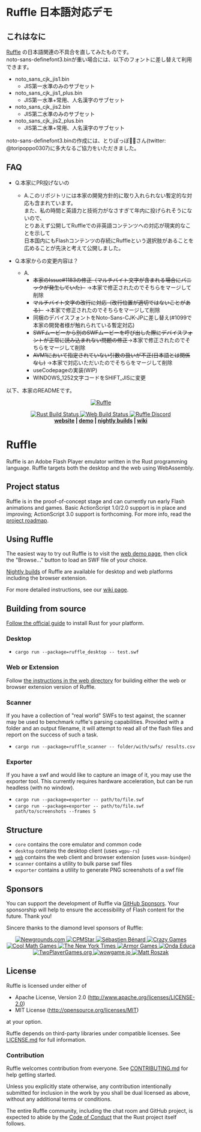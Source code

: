 # Ruffle 日本語対応デモ

## これはなに
[Ruffle](https://github.com/ruffle-rs/ruffle) の日本語関連の不具合を直してみたものです。  
noto-sans-definefont3.binが重い場合には、以下のフォントに差し替えて利用できます。
 - noto_sans_cjk_jis1.bin
   - JIS第一水準のみのサブセット
 - noto_sans_cjk_jis1_plus.bin
   - JIS第一水準+常用、人名漢字のサブセット
 - noto_sans_cjk_jis2.bin
   - JIS第二水準のみのサブセット
 - noto_sans_cjk_jis2_plus.bin
   - JIS第二水準+常用、人名漢字のサブセット

noto-sans-definefont3.binの作成には、とりぽっぽ🚂💨さん(twitter: @toripoppo0307)に多大なるご協力をいただきました。
 
## FAQ
 - Q.本家にPR投げないの
   - A.このリポジトリには本家の開発方針的に取り入れられない暫定的な対応も含まれています。  
       また、私の時間と英語力と技術力がなさすぎて年内に投げられそうにないので、  
       とりあえず公開してRuffleでの非英語コンテンツへの対応が現実的なことを示して  
       日本国内にもFlashコンテンツの存続にRuffleという選択肢があることを広めることが先決と考えて公開しました。  

 - Q.本家からの変更内容は？
   - A.  
     - ~~本家のIssue#1183の修正（マルチバイト文字が含まれる場合にパニックが発生していた）~~ →本家で修正されたのでそちらをマージして削除  
     - ~~マルチバイト文字の改行に対応（改行位置が適切ではないことがある）~~ →本家で修正されたのでそちらをマージして削除    
     - 同梱のデバイスフォントをNoto-Sans-CJK-JPに差し替え(#1099で本家の開発者様が触れられている暫定対応)  
     - ~~SWFムービーから別のSWFムービーを呼び出した際にデバイスフォントが正常に読み込まれない問題の修正~~→本家で修正されたのでそちらをマージして削除  
     - ~~AVM1において指定されていない引数の扱いが不正(日本語とは関係なし)~~ →本家で対応いただいたのでそちらをマージして削除  
     - useCodepageの実装(WIP)
     - WINDOWS_1252文字コードをSHIFT_JISに変更

以下、本家のREADMEです。

<p align="center">
 <a href="https://ruffle.rs"><img src="https://ruffle.rs/assets/logo.svg" alt="Ruffle"></a>
</p>
<p align="center">
 <a href="https://github.com/ruffle-rs/ruffle/actions">
  <img src="https://img.shields.io/github/workflow/status/ruffle-rs/ruffle/Test%20Rust?label=rust%20build" alt="Rust Build Status" />
  <img src="https://img.shields.io/github/workflow/status/ruffle-rs/ruffle/Test%20Web?label=web%20build" alt="Web Build Status" />
 </a>
  <a href="https://discord.gg/ruffle">
      <img src="https://img.shields.io/discord/610531541889581066" alt="Ruffle Discord">
  </a>
  <br>
  <strong><a href="https://ruffle.rs">website</a> | <a href="https://ruffle.rs/demo">demo</a> | <a href="https://github.com/ruffle-rs/ruffle/releases">nightly builds</a> | <a href="https://github.com/ruffle-rs/ruffle/wiki">wiki</a></strong>
</p>

# Ruffle

Ruffle is an Adobe Flash Player emulator written in the Rust programming language. Ruffle targets both the desktop and the web using WebAssembly.

## Project status

Ruffle is in the proof-of-concept stage and can currently run early Flash animations and games. Basic ActionScript 1.0/2.0 support is in place and improving; ActionScript 3.0 support is forthcoming. For more info, read the [project roadmap](https://github.com/ruffle-rs/ruffle/wiki/Roadmap).

## Using Ruffle

The easiest way to try out Ruffle is to visit the [web demo page](https://ruffle.rs/demo/), then click the "Browse..." button to load an SWF file of your choice.

[Nightly builds](https://ruffle.rs/#releases) of Ruffle are available for desktop and web platforms including the browser extension.

For more detailed instructions, see our [wiki page](https://github.com/ruffle-rs/ruffle/wiki/Using-Ruffle).

## Building from source

[Follow the official guide](https://www.rust-lang.org/tools/install) to install Rust for your platform.

### Desktop

- `cargo run --package=ruffle_desktop -- test.swf`

### Web or Extension

Follow [the instructions in the web directory](web/README.md#building-from-source) for building
either the web or browser extension version of Ruffle.

### Scanner

If you have a collection of "real world" SWFs to test against, the scanner may be used to benchmark
ruffle's parsing capabilities. Provided with a folder and an output filename, it will attempt to read
all of the flash files and report on the success of such a task.

- `cargo run --package=ruffle_scanner -- folder/with/swfs/ results.csv`

### Exporter

If you have a swf and would like to capture an image of it, you may use the exporter tool.
This currently requires hardware acceleration, but can be run headless (with no window).

- `cargo run --package=exporter -- path/to/file.swf`
- `cargo run --package=exporter -- path/to/file.swf path/to/screenshots --frames 5`

## Structure

- `core` contains the core emulator and common code
- `desktop` contains the desktop client (uses `wgpu-rs`)
- [`web`](web) contains the web client and browser extension (uses `wasm-bindgen`)
- `scanner` contains a utility to bulk parse swf files
- `exporter` contains a utility to generate PNG screenshots of a swf file

## Sponsors

You can support the development of Ruffle via [GitHub Sponsors](https://github.com/sponsors/ruffle-rs). Your sponsorship will help to ensure the accessibility of Flash content for the future. Thank you!

Sincere thanks to the diamond level sponsors of Ruffle:

<p align="center">
  <a href="https://www.newgrounds.com">
    <img src="https://ruffle.rs/assets/sponsors/newgrounds.png" alt="Newgrounds.com">
  </a>
  <a href="https://www.cpmstar.com">
    <img src="https://ruffle.rs/assets/sponsors/cpmstar.png" alt="CPMStar">
  </a>
  <a href="https://deepnight.net">
    <img src="https://ruffle.rs/assets/sponsors/deepnight.png" alt="Sébastien Bénard">
  </a>
  <a href="https://www.crazygames.com">
    <img src="https://ruffle.rs/assets/sponsors/crazygames.png" alt="Crazy Games">
  </a>
  <a href="https://www.coolmathgames.com">
    <img src="https://ruffle.rs/assets/sponsors/coolmathgames.png" alt="Cool Math Games">
  </a>
  <a href="https://www.nytimes.com/">
    <img src="https://ruffle.rs/assets/sponsors/nyt.png" alt="The New York Times">
  </a>
  <a href="https://www.armorgames.com/">
    <img src="https://ruffle.rs/assets/sponsors/armorgames.png" alt="Armor Games">
  </a>
  <a href="https://www.ondaeduca.com/">
    <img src="https://ruffle.rs/assets/sponsors/ondaeduca.png" alt="Onda Educa">
  </a>
  <a href="https://www.twoplayergames.org/">
    <img src="https://ruffle.rs/assets/sponsors/twoplayergames.png" alt="TwoPlayerGames.org">
  </a>
  <a href="https://www.wowgame.jp/">
    <img src="https://ruffle.rs/assets/sponsors/wowgame.png" alt="wowgame.jp">
  </a>
  <a href="http://kupogames.com/">
    <img src="https://ruffle.rs/assets/sponsors/mattroszak.png" alt="Matt Roszak">
  </a>
</p>

## License

Ruffle is licensed under either of

- Apache License, Version 2.0 (http://www.apache.org/licenses/LICENSE-2.0)
- MIT License (http://opensource.org/licenses/MIT)

at your option.

Ruffle depends on third-party libraries under compatible licenses. See [LICENSE.md](LICENSE.md) for full information.

### Contribution

Ruffle welcomes contribution from everyone. See [CONTRIBUTING.md](CONTRIBUTING.md) for help getting started.

Unless you explicitly state otherwise, any contribution intentionally submitted
for inclusion in the work by you shall be dual licensed as above, without any
additional terms or conditions.

The entire Ruffle community, including the chat room and GitHub project, is expected to abide by the [Code of Conduct](https://www.rust-lang.org/policies/code-of-conduct) that the Rust project itself follows.
